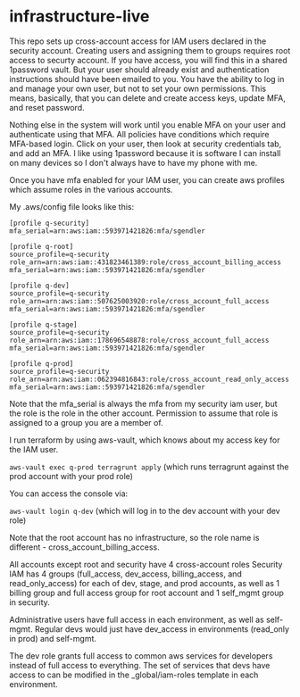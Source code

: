 # infrastructure-live

This repo sets up cross-account access for IAM users declared in the security
account.  Creating users and assigning them to groups requires root access to
securty account.  If you have access, you will find this in a shared 1password
vault.  But your user should already exist and authentication instructions 
should have been emailed to you.  You have the ability to log in and manage
your own user, but not to set your own permissions.  This means, basically, 
that you can delete and create access keys, update MFA, and reset password.

Nothing else in the system will work until you enable MFA on your user and
authenticate using that MFA.  All policies have conditions which require 
MFA-based login.  Click on your user, then look at security credentials tab, 
and add an MFA.  I like using 1password because it is software I can install on
many devices so I don't always have to have my phone with me.

Once you have mfa enabled for your IAM user, you can create aws profiles which
assume roles in the various accounts.

My .aws/config file looks like this:

```
[profile q-security]
mfa_serial=arn:aws:iam::593971421826:mfa/sgendler

[profile q-root]
source_profile=q-security
role_arn=arn:aws:iam::431823461389:role/cross_account_billing_access
mfa_serial=arn:aws:iam::593971421826:mfa/sgendler

[profile q-dev]
source_profile=q-security
role_arn=arn:aws:iam::507625003920:role/cross_account_full_access
mfa_serial=arn:aws:iam::593971421826:mfa/sgendler

[profile q-stage]
source_profile=q-security
role_arn=arn:aws:iam::178696548878:role/cross_account_full_access
mfa_serial=arn:aws:iam::593971421826:mfa/sgendler

[profile q-prod]
source_profile=q-security
role_arn=arn:aws:iam::062394816843:role/cross_account_read_only_access
mfa_serial=arn:aws:iam::593971421826:mfa/sgendler
```

Note that the mfa_serial is always the mfa from my security iam user, but the
role is the role in the other account.  Permission to assume that role is
assigned to a group you are a member of.

I run terraform by using aws-vault, which knows about my access key for the 
IAM user.

`aws-vault exec q-prod terragrunt apply` (which runs terragrunt against the prod account with your prod role)

You can access the console via:

`aws-vault login q-dev` (which will log in to the dev account with your dev
role)

Note that the root account has no infrastructure, so the role name is
 different - cross_account_billing_access. 

All accounts except root and security have 4 cross-account roles
Security IAM has 4 groups (full_access, dev_access, billing_access,
and read_only_access) for each of dev, stage, and prod accounts, as well as 1
billing group and full access group for root account and 1 self_mgmt group in security.

Administrative users have full access in each environment, as well as self-mgmt.
Regular devs would just have dev_access in environments
(read_only in prod) and self-mgmt.

The dev role grants full access to common aws services for developers instead of
full access to everything. The set of services that devs have access to can be
modified in the _global/iam-roles template in each environment.

